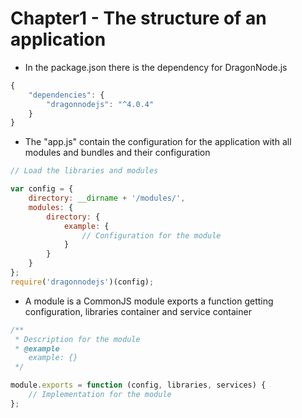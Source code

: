 # Chapter1 - The structure of an application
- In the package.json there is the dependency for DragonNode.js
```javascript
{
    "dependencies": {
        "dragonnodejs": "^4.0.4"
    }
}
```
- The "app.js" contain the configuration for the application with all modules and bundles and their configuration
```javascript
// Load the libraries and modules

var config = {
    directory: __dirname + '/modules/',
    modules: {
        directory: {
            example: {
                // Configuration for the module
            }
        }
    }
};
require('dragonnodejs')(config);
```
- A module is a CommonJS module exports a function getting configuration, libraries container and service container
```javascript
/**
 * Description for the module
 * @example
    example: {}
 */

module.exports = function (config, libraries, services) {
    // Implementation for the module
};
```
